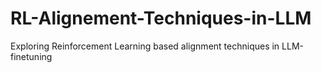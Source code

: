 # RL-Alignement-Techniques-in-LLM
Exploring Reinforcement Learning based alignment techniques in LLM-finetuning
